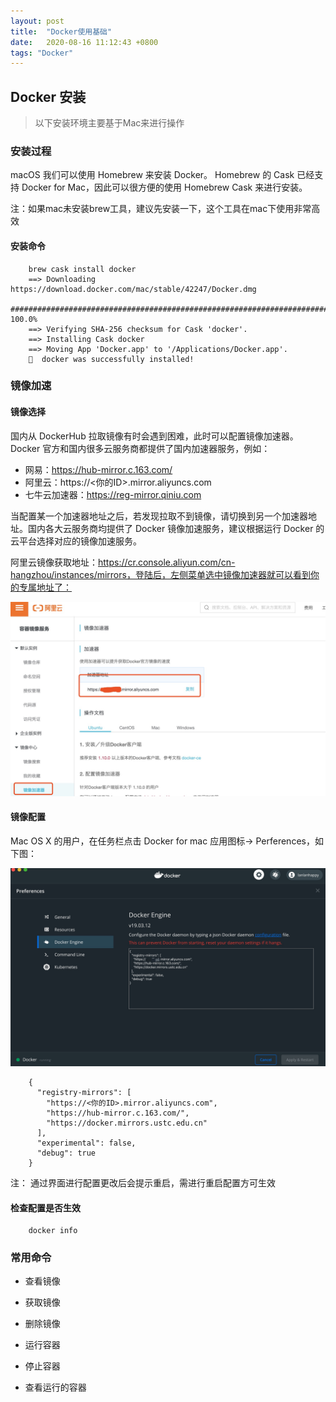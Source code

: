 ```yaml
---
layout: post
title:  "Docker使用基础"
date:   2020-08-16 11:12:43 +0800
tags: "Docker"
---
```


## Docker 安装
> 以下安装环境主要基于Mac来进行操作

### 安装过程

macOS 我们可以使用 Homebrew 来安装 Docker。
Homebrew 的 Cask 已经支持 Docker for Mac，因此可以很方便的使用 Homebrew Cask 来进行安装。

注：如果mac未安装brew工具，建议先安装一下，这个工具在mac下使用非常高效

#### 安装命令

```
	brew cask install docker
	==> Downloading https://download.docker.com/mac/stable/42247/Docker.dmg
	######################################################################## 100.0%
	==> Verifying SHA-256 checksum for Cask 'docker'.
	==> Installing Cask docker
	==> Moving App 'Docker.app' to '/Applications/Docker.app'.
	🍺  docker was successfully installed!
```

### 镜像加速

#### 镜像选择
国内从 DockerHub 拉取镜像有时会遇到困难，此时可以配置镜像加速器。Docker 官方和国内很多云服务商都提供了国内加速器服务，例如：

- 网易：https://hub-mirror.c.163.com/
- 阿里云：https://<你的ID>.mirror.aliyuncs.com
- 七牛云加速器：https://reg-mirror.qiniu.com

当配置某一个加速器地址之后，若发现拉取不到镜像，请切换到另一个加速器地址。国内各大云服务商均提供了 Docker 镜像加速服务，建议根据运行 Docker 的云平台选择对应的镜像加速服务。

阿里云镜像获取地址：https://cr.console.aliyun.com/cn-hangzhou/instances/mirrors，登陆后，左侧菜单选中镜像加速器就可以看到你的专属地址了：

![](/assets/img/ali-docker.jpg)

#### 镜像配置
Mac OS X 的用户，在任务栏点击 Docker for mac 应用图标-> Perferences，如下图：

![](/assets/img/docker-p.jpg)

```
	{
	  "registry-mirrors": [
	    "https://<你的ID>.mirror.aliyuncs.com",
	    "https://hub-mirror.c.163.com/",
	    "https://docker.mirrors.ustc.edu.cn"
	  ],
	  "experimental": false,
	  "debug": true
	}
```
注： 通过界面进行配置更改后会提示重启，需进行重启配置方可生效

#### 检查配置是否生效

```
	docker info
```

### 常用命令

- 查看镜像
- 获取镜像
- 删除镜像

- 运行容器
- 停止容器
- 查看运行的容器







